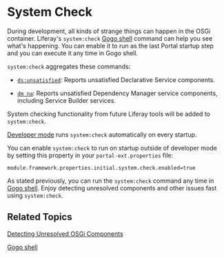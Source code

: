 # System Check [](id=system-check)

During development, all kinds of strange things can happen in the OSGi
container. Liferay's `system:check` 
[Gogo shell](/develop/reference/-/knowledge_base/7-1/using-the-felix-gogo-shell)
command can help you see what's happening. You can enable it to run as the last
Portal startup step and you can execute it any time in Gogo shell. 

`system:check` aggregates these commands:

-  [`ds:unsatisfied`](/develop/tutorials/-/knowledge_base/7-1/detecting-unresolved-osgi-components#ds-unsatisfied-command):
    Reports unsatisfied Declarative Service components.

-  [`dm na`](/develop/tutorials/-/knowledge_base/7-1/detecting-unresolved-osgi-components#dm-na-command):
    Reports unsatisfied Dependency Manager service components, including Service
    Builder services. 

System checking functionality from future Liferay tools will be added to
`system:check`.

[Developer mode](/develop/tutorials/-/knowledge_base/7-1/using-developer-mode-with-themes#setting-developer-mode-for-your-server-in-liferay-ide)
runs `system:check` automatically on every startup. 

You can enable `system:check` to run on startup outside of developer mode by
setting this property in your `portal-ext.properties` file:

    module.framework.properties.initial.system.check.enabled=true

As stated previously, you can run the `system:check` command any time in
[Gogo shell](/develop/reference/-/knowledge_base/7-1/using-the-felix-gogo-shell).
Enjoy detecting unresolved components and other issues fast using
`system:check`.

## Related Topics [](id=related-topics)

[Detecting Unresolved OSGi Components](/develop/tutorials/-/knowledge_base/7-1/detecting-unresolved-osgi-components)

[Gogo shell](/develop/reference/-/knowledge_base/7-1/using-the-felix-gogo-shell)
